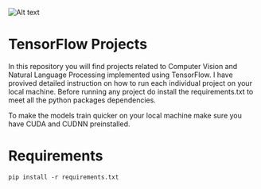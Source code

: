 ![Alt text](https://miro.medium.com/max/4112/1*YrvMKrWMhi3HomoiTLPsfw.png)
# 
# TensorFlow Projects

In this repository you will find projects related to Computer Vision and Natural Language Processing implemented using TensorFlow. I have provived detailed instruction on how to run each individual project on your local machine. Before running any project do install the requirements.txt to meet all the python packages dependencies.

To make the models train quicker on your local machine make sure you have CUDA and CUDNN preinstalled.

# Requirements
``` pip install -r requirements.txt ```
